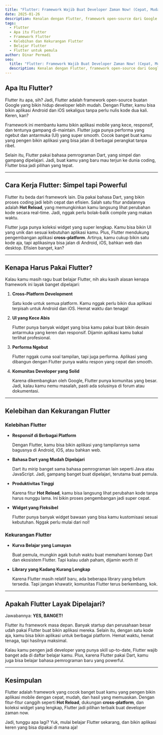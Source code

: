 ```yaml
---
title: "Flutter: Framework Wajib Buat Developer Zaman Now! (Cepat, Mudah, dan Responsif)"
date: 2025-01-26
description: Kenalan dengan Flutter, framework open-source dari Google yang bikin aplikasi Android & iOS jadi gampang. Yuk, pelajari cara kerja Flutter, kelebihan, kekurangan, dan kenapa kamu harus coba framework ini!
tags:
  - Flutter
  - Apa itu Flutter
  - Framework Flutter
  - Kelebihan dan Kekurangan Flutter
  - Belajar Flutter
  - Flutter untuk pemula
author: Dinar Permadi
seo:
  title: "Flutter: Framework Wajib Buat Developer Zaman Now! (Cepat, Mudah, dan Responsif)"
  description: Kenalan dengan Flutter, framework open-source dari Google yang bikin aplikasi Android & iOS jadi gampang. Yuk, pelajari cara kerja Flutter, kelebihan, kekurangan, dan kenapa kamu harus coba framework ini!
---
```


## Apa Itu Flutter?

Flutter itu apa, sih? Jadi, Flutter adalah framework open-source buatan Google yang bikin hidup developer lebih mudah. Dengan Flutter, kamu bisa bikin aplikasi Android dan iOS sekaligus tanpa perlu nulis kode dua kali. Keren, kan?

Framework ini membantu kamu bikin aplikasi mobile yang kece, responsif, dan tentunya gampang di-maintain. Flutter juga punya performa yang ngebut dan antarmuka (UI) yang super smooth. Cocok banget buat kamu yang pengen bikin aplikasi yang bisa jalan di berbagai perangkat tanpa ribet.

Selain itu, Flutter pakai bahasa pemrograman Dart, yang simpel dan gampang dipelajari. Jadi, buat kamu yang baru mau terjun ke dunia coding, Flutter bisa jadi pilihan yang tepat.

---

## Cara Kerja Flutter: Simpel tapi Powerful

Flutter itu beda dari framework lain. Dia pakai bahasa Dart, yang bikin proses coding jadi lebih cepat dan efisien. Salah satu fitur andalannya adalah **Hot Reload**, yang memungkinkan kamu langsung lihat perubahan kode secara real-time. Jadi, nggak perlu bolak-balik compile yang makan waktu.

Flutter juga punya koleksi widget yang super lengkap. Kamu bisa bikin UI yang unik dan sesuai kebutuhan aplikasi kamu. Plus, Flutter mendukung pengembangan aplikasi **cross-platform**. Artinya, kamu cukup bikin satu kode aja, tapi aplikasinya bisa jalan di Android, iOS, bahkan web dan desktop. Efisien banget, kan?

---

## Kenapa Harus Pakai Flutter?

Kalau kamu masih ragu buat belajar Flutter, nih aku kasih alasan kenapa framework ini layak banget dipelajari:

1. **Cross-Platform Development**

   Satu kode untuk semua platform. Kamu nggak perlu bikin dua aplikasi terpisah untuk Android dan iOS. Hemat waktu dan tenaga!

2. **UI yang Kece Abis**

   Flutter punya banyak widget yang bisa kamu pakai buat bikin desain antarmuka yang keren dan responsif. Dijamin aplikasi kamu bakal terlihat profesional.

3. **Performa Ngebut**

   Flutter nggak cuma soal tampilan, tapi juga performa. Aplikasi yang dibangun dengan Flutter punya waktu respon yang cepat dan smooth.

4. **Komunitas Developer yang Solid**

   Karena dikembangkan oleh Google, Flutter punya komunitas yang besar. Jadi, kalau kamu nemu masalah, pasti ada solusinya di forum atau dokumentasi.

---

## Kelebihan dan Kekurangan Flutter

### Kelebihan Flutter

- **Responsif di Berbagai Platform**

  Dengan Flutter, kamu bisa bikin aplikasi yang tampilannya sama bagusnya di Android, iOS, atau bahkan web.

- **Bahasa Dart yang Mudah Dipelajari**

  Dart itu mirip banget sama bahasa pemrograman lain seperti Java atau JavaScript. Jadi, gampang banget buat dipelajari, terutama buat pemula.

- **Produktivitas Tinggi**

  Karena fitur **Hot Reload**, kamu bisa langsung lihat perubahan kode tanpa harus nunggu lama. Ini bikin proses pengembangan jadi super cepat.

- **Widget yang Fleksibel**

  Flutter punya banyak widget bawaan yang bisa kamu kustomisasi sesuai kebutuhan. Nggak perlu mulai dari nol!

### Kekurangan Flutter

- **Kurva Belajar yang Lumayan**

  Buat pemula, mungkin agak butuh waktu buat memahami konsep Dart dan ekosistem Flutter. Tapi kalau udah paham, dijamin worth it!

- **Library yang Kadang Kurang Lengkap**

  Karena Flutter masih relatif baru, ada beberapa library yang belum tersedia. Tapi jangan khawatir, komunitas Flutter terus berkembang, kok.

---

## Apakah Flutter Layak Dipelajari?

Jawabannya: **YES, BANGET!**

Flutter itu framework masa depan. Banyak startup dan perusahaan besar udah pakai Flutter buat bikin aplikasi mereka. Selain itu, dengan satu kode aja, kamu bisa bikin aplikasi untuk berbagai platform. Hemat waktu, hemat tenaga, tapi hasilnya maksimal.

Kalau kamu pengen jadi developer yang punya skill up-to-date, Flutter wajib banget ada di daftar belajar kamu. Plus, karena Flutter pakai Dart, kamu juga bisa belajar bahasa pemrograman baru yang powerful.

---

## Kesimpulan

Flutter adalah framework yang cocok banget buat kamu yang pengen bikin aplikasi mobile dengan cepat, mudah, dan hasil yang memuaskan. Dengan fitur-fitur canggih seperti **Hot Reload**, dukungan **cross-platform**, dan koleksi widget yang lengkap, Flutter jadi pilihan terbaik buat developer zaman now.

Jadi, tunggu apa lagi? Yuk, mulai belajar Flutter sekarang, dan bikin aplikasi keren yang bisa dipakai di mana aja!
